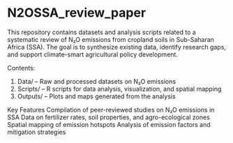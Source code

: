 # N2OSSA_review_paper
This repository contains datasets and analysis scripts related to a systematic review of N₂O emissions from cropland soils in Sub-Saharan Africa (SSA). The goal is to synthesize existing data, identify research gaps, and support climate-smart agricultural policy development.

Contents:
1. Data/ – Raw and processed datasets on N₂O emissions
2. Scripts/ – R scripts for data analysis, visualization, and spatial mapping
3. Outputs/ – Plots and maps generated from the analysis


Key Features
Compilation of peer-reviewed studies on N₂O emissions in SSA
Data on fertilizer rates, soil properties, and agro-ecological zones
Spatial mapping of emission hotspots
Analysis of emission factors and mitigation strategies

